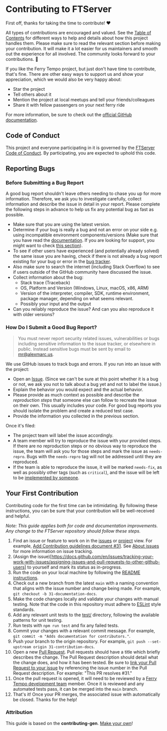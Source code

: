 # Contributing to FTServer

First off, thanks for taking the time to contribute! ❤️

All types of contributions are encouraged and valued. See the [Table of Contents](#table-of-contents) for different ways to help and details about how this project handles them. Please make sure to read the relevant section before making your contribution. It will make it a lot easier for us maintainers and smooth out the experience for all involved. The community looks forward to your contributions. 🎉

If you like the Ferry Tempo project, but just don't have time to contribute, that's fine. There are other easy ways to support us and show your appreciation, which we would also be very happy about:
- Star the project
- Tell others about it
- Mention the project at local meetups and tell your friends/colleagues
- Share it with fellow passengers on your next ferry ride

For more information, be sure to check out the [official GitHub documentation](https://docs.github.com).

## Code of Conduct

This project and everyone participating in it is governed by the [FTServer Code of Conduct](https://github.com/FerryTempo/FTServer/blob/main/CODE_OF_CONDUCT.md). By participating, you are expected to uphold this code.

## Reporting Bugs

### Before Submitting a Bug Report

A good bug report shouldn't leave others needing to chase you up for more information. Therefore, we ask you to investigate carefully, collect information and describe the issue in detail in your report. Please complete the following steps in advance to help us fix any potential bug as fast as possible.

- Make sure that you are using the latest version.
- Determine if your bug is really a bug and not an error on your side e.g. using incompatible environment components/versions (Make sure that you have read the [documentation](https://github.com/FerryTempo/FTServer/blob/main/README.md). If you are looking for support, you might want to check [this section](#i-have-a-question)).
- To see if other users have experienced (and potentially already solved) the same issue you are having, check if there is not already a bug report existing for your bug or error in the [bug tracker](https://github.com/FerryTempo/FTServer/issues?q=label%3Abug).
- Also make sure to search the internet (including Stack Overflow) to see if users outside of the GitHub community have discussed the issue.
- Collect information about the bug:
  - Stack trace (Traceback)
  - OS, Platform and Version (Windows, Linux, macOS, x86, ARM)
  - Version of the interpreter, compiler, SDK, runtime environment, package manager, depending on what seems relevant.
  - Possibly your input and the output
- Can you reliably reproduce the issue? And can you also reproduce it with older versions?

### How Do I Submit a Good Bug Report?

> You must never report security related issues, vulnerabilities or bugs including sensitive information to the issue tracker, or elsewhere in public. Instead sensitive bugs must be sent by email to [mr@alexmarc.us](mr@alexmarc.us).

We use GitHub issues to track bugs and errors. If you run into an issue with the project:

- Open an [Issue](https://github.com/FerryTempo/FTServer/issues/new). (Since we can't be sure at this point whether it is a bug or not, we ask you not to talk about a bug yet and not to label the issue.)
- Explain the behavior you would expect and the actual behavior.
- Please provide as much context as possible and describe the *reproduction steps* that someone else can follow to recreate the issue on their own. This usually includes your code. For good bug reports you should isolate the problem and create a reduced test case.
- Provide the information you collected in the previous section.

Once it's filed:

- The project team will label the issue accordingly.
- A team member will try to reproduce the issue with your provided steps. If there are no reproduction steps or no obvious way to reproduce the issue, the team will ask you for those steps and mark the issue as `needs-repro`. Bugs with the `needs-repro` tag will not be addressed until they are reproduced.
- If the team is able to reproduce the issue, it will be marked `needs-fix`, as well as possibly other tags (such as `critical`), and the issue will be left to be [implemented by someone](#your-first-code-contribution).

## Your First Contribution
Contributing code for the first time can be intimidating. By following these instructions, you can be sure that your contribution will be well-received and helpful.

*Note: This guide applies both for code and documentation improvements. Any change to the FTServer repository should follow these steps.*

1. Find an issue or feature to work on in the [issues](https://github.com/FerryTempo/FTServer/issues) or [project](https://github.com/orgs/FerryTempo/projects/5) view. For example, [ Add Contribution guidelines document #31](https://github.com/FerryTempo/FTServer/issues/31). See [About issues](https://docs.github.com/en/issues/tracking-your-work-with-issues/about-issues) for more information on issue tracking.
1. (Assign the issue)[https://docs.github.com/en/issues/tracking-your-work-with-issues/assigning-issues-and-pull-requests-to-other-github-users] to yourself and mark its status as in-progress.
1. Run the code on your local machine by following the [README instructions](https://github.com/FerryTempo/FTServer/blob/main/README.md).
1. Check out a new branch from the latest `main` with a naming convention that aligns with the issue number and change being made. For example, `git checkout -b 31-documentation-docs`.
1. Make the code changes locally and validate your changes with manual testing. Note that the code in this repository must adhere to [ESLint](https://eslint.org/) style standards.
1. Add any relevant unit tests to the [test/](./test) directory, following the available patterns for unit testing.
1. Run tests with `npm run test` and fix any failed tests.
1. Commit your changes with a relevant commit message. For example, `git commit -m "Adds documentation for contributors."`.
1. Push your branch to the origin repository. For example, `git push --set-upstream origin 31-contribution-docs`.
1. Open a new [Pull Request](https://github.com/FerryTempo/FTServer/pulls). Pull requests should have a title which briefly describes the change. The Pull Request description should detail what the change does, and how it has been tested. Be sure to [link your Pull Request to your issue](https://docs.github.com/en/issues/tracking-your-work-with-issues/linking-a-pull-request-to-an-issue) by referencing the issue number in the Pull Request description. For example: "This PR resolves #31."
1. Once the pull request is opened, it will need to be reviewed by a [Ferry Tempo development team](https://github.com/orgs/FerryTempo/teams/ferry-tempo-devs) member. Once it is reviewed and any automated tests pass, it can be merged into the `main` branch.
1. That's it! Once your PR merges, the associated issue with automatically be closed. Thanks for the help!

### Attribution
This guide is based on the **contributing-gen**. [Make your own](https://github.com/bttger/contributing-gen)!
